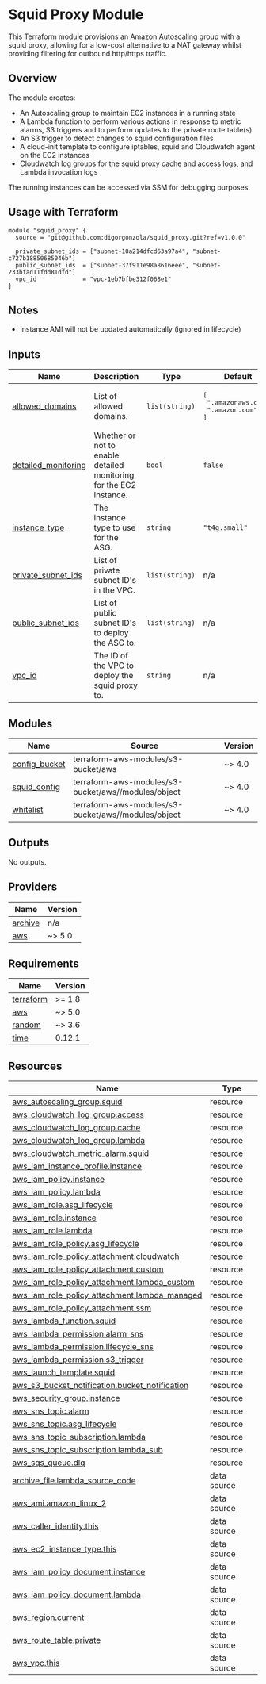 # Squid Proxy Module

This Terraform module provisions an Amazon Autoscaling group with a squid proxy, allowing for a low-cost alternative to a NAT gateway whilst providing filtering for outbound http/https traffic.

## Overview

The module creates:
- An Autoscaling group to maintain EC2 instances in a running state
- A Lambda function to perform various actions in response to metric alarms, S3 triggers and to perform updates to the private route table(s)
- An S3 trigger to detect changes to squid configuration files
- A cloud-init template to configure iptables, squid and Cloudwatch agent on the EC2 instances
- Cloudwatch log groups for the squid proxy cache and access logs, and Lambda invocation logs

The running instances can be accessed via SSM for debugging purposes.

## Usage with Terraform

```hcl
module "squid_proxy" {
  source = "git@github.com:digorgonzola/squid_proxy.git?ref=v1.0.0"
  
  private_subnet_ids = ["subnet-10a214dfcd63a97a4", "subnet-c727b18850685046b"]
  public_subnet_ids  = ["subnet-37f911e98a8616eee", "subnet-233bfad11fdd81dfd"]
  vpc_id             = "vpc-1eb7bfbe312f068e1"
}
```

## Notes

- Instance AMI will not be updated automatically (ignored in lifecycle)

<!-- BEGIN_TF_DOCS -->


## Inputs

| Name | Description | Type | Default | Required |
|------|-------------|------|---------|:--------:|
| <a name="input_allowed_domains"></a> [allowed\_domains](#input\_allowed\_domains) | List of allowed domains. | `list(string)` | <pre>[<br/>  ".amazonaws.com",<br/>  ".amazon.com"<br/>]</pre> | no |
| <a name="input_detailed_monitoring"></a> [detailed\_monitoring](#input\_detailed\_monitoring) | Whether or not to enable detailed monitoring for the EC2 instance. | `bool` | `false` | no |
| <a name="input_instance_type"></a> [instance\_type](#input\_instance\_type) | The instance type to use for the ASG. | `string` | `"t4g.small"` | no |
| <a name="input_private_subnet_ids"></a> [private\_subnet\_ids](#input\_private\_subnet\_ids) | List of private subnet ID's in the VPC. | `list(string)` | n/a | yes |
| <a name="input_public_subnet_ids"></a> [public\_subnet\_ids](#input\_public\_subnet\_ids) | List of public subnet ID's to deploy the ASG to. | `list(string)` | n/a | yes |
| <a name="input_vpc_id"></a> [vpc\_id](#input\_vpc\_id) | The ID of the VPC to deploy the squid proxy to. | `string` | n/a | yes |
## Modules

| Name | Source | Version |
|------|--------|---------|
| <a name="module_config_bucket"></a> [config\_bucket](#module\_config\_bucket) | terraform-aws-modules/s3-bucket/aws | ~> 4.0 |
| <a name="module_squid_config"></a> [squid\_config](#module\_squid\_config) | terraform-aws-modules/s3-bucket/aws//modules/object | ~> 4.0 |
| <a name="module_whitelist"></a> [whitelist](#module\_whitelist) | terraform-aws-modules/s3-bucket/aws//modules/object | ~> 4.0 |
## Outputs

No outputs.
## Providers

| Name | Version |
|------|---------|
| <a name="provider_archive"></a> [archive](#provider\_archive) | n/a |
| <a name="provider_aws"></a> [aws](#provider\_aws) | ~> 5.0 |
## Requirements

| Name | Version |
|------|---------|
| <a name="requirement_terraform"></a> [terraform](#requirement\_terraform) | >= 1.8 |
| <a name="requirement_aws"></a> [aws](#requirement\_aws) | ~> 5.0 |
| <a name="requirement_random"></a> [random](#requirement\_random) | ~> 3.6 |
| <a name="requirement_time"></a> [time](#requirement\_time) | 0.12.1 |
## Resources

| Name | Type |
|------|------|
| [aws_autoscaling_group.squid](https://registry.terraform.io/providers/hashicorp/aws/latest/docs/resources/autoscaling_group) | resource |
| [aws_cloudwatch_log_group.access](https://registry.terraform.io/providers/hashicorp/aws/latest/docs/resources/cloudwatch_log_group) | resource |
| [aws_cloudwatch_log_group.cache](https://registry.terraform.io/providers/hashicorp/aws/latest/docs/resources/cloudwatch_log_group) | resource |
| [aws_cloudwatch_log_group.lambda](https://registry.terraform.io/providers/hashicorp/aws/latest/docs/resources/cloudwatch_log_group) | resource |
| [aws_cloudwatch_metric_alarm.squid](https://registry.terraform.io/providers/hashicorp/aws/latest/docs/resources/cloudwatch_metric_alarm) | resource |
| [aws_iam_instance_profile.instance](https://registry.terraform.io/providers/hashicorp/aws/latest/docs/resources/iam_instance_profile) | resource |
| [aws_iam_policy.instance](https://registry.terraform.io/providers/hashicorp/aws/latest/docs/resources/iam_policy) | resource |
| [aws_iam_policy.lambda](https://registry.terraform.io/providers/hashicorp/aws/latest/docs/resources/iam_policy) | resource |
| [aws_iam_role.asg_lifecycle](https://registry.terraform.io/providers/hashicorp/aws/latest/docs/resources/iam_role) | resource |
| [aws_iam_role.instance](https://registry.terraform.io/providers/hashicorp/aws/latest/docs/resources/iam_role) | resource |
| [aws_iam_role.lambda](https://registry.terraform.io/providers/hashicorp/aws/latest/docs/resources/iam_role) | resource |
| [aws_iam_role_policy.asg_lifecycle](https://registry.terraform.io/providers/hashicorp/aws/latest/docs/resources/iam_role_policy) | resource |
| [aws_iam_role_policy_attachment.cloudwatch](https://registry.terraform.io/providers/hashicorp/aws/latest/docs/resources/iam_role_policy_attachment) | resource |
| [aws_iam_role_policy_attachment.custom](https://registry.terraform.io/providers/hashicorp/aws/latest/docs/resources/iam_role_policy_attachment) | resource |
| [aws_iam_role_policy_attachment.lambda_custom](https://registry.terraform.io/providers/hashicorp/aws/latest/docs/resources/iam_role_policy_attachment) | resource |
| [aws_iam_role_policy_attachment.lambda_managed](https://registry.terraform.io/providers/hashicorp/aws/latest/docs/resources/iam_role_policy_attachment) | resource |
| [aws_iam_role_policy_attachment.ssm](https://registry.terraform.io/providers/hashicorp/aws/latest/docs/resources/iam_role_policy_attachment) | resource |
| [aws_lambda_function.squid](https://registry.terraform.io/providers/hashicorp/aws/latest/docs/resources/lambda_function) | resource |
| [aws_lambda_permission.alarm_sns](https://registry.terraform.io/providers/hashicorp/aws/latest/docs/resources/lambda_permission) | resource |
| [aws_lambda_permission.lifecycle_sns](https://registry.terraform.io/providers/hashicorp/aws/latest/docs/resources/lambda_permission) | resource |
| [aws_lambda_permission.s3_trigger](https://registry.terraform.io/providers/hashicorp/aws/latest/docs/resources/lambda_permission) | resource |
| [aws_launch_template.squid](https://registry.terraform.io/providers/hashicorp/aws/latest/docs/resources/launch_template) | resource |
| [aws_s3_bucket_notification.bucket_notification](https://registry.terraform.io/providers/hashicorp/aws/latest/docs/resources/s3_bucket_notification) | resource |
| [aws_security_group.instance](https://registry.terraform.io/providers/hashicorp/aws/latest/docs/resources/security_group) | resource |
| [aws_sns_topic.alarm](https://registry.terraform.io/providers/hashicorp/aws/latest/docs/resources/sns_topic) | resource |
| [aws_sns_topic.asg_lifecycle](https://registry.terraform.io/providers/hashicorp/aws/latest/docs/resources/sns_topic) | resource |
| [aws_sns_topic_subscription.lambda](https://registry.terraform.io/providers/hashicorp/aws/latest/docs/resources/sns_topic_subscription) | resource |
| [aws_sns_topic_subscription.lambda_sub](https://registry.terraform.io/providers/hashicorp/aws/latest/docs/resources/sns_topic_subscription) | resource |
| [aws_sqs_queue.dlq](https://registry.terraform.io/providers/hashicorp/aws/latest/docs/resources/sqs_queue) | resource |
| [archive_file.lambda_source_code](https://registry.terraform.io/providers/hashicorp/archive/latest/docs/data-sources/file) | data source |
| [aws_ami.amazon_linux_2](https://registry.terraform.io/providers/hashicorp/aws/latest/docs/data-sources/ami) | data source |
| [aws_caller_identity.this](https://registry.terraform.io/providers/hashicorp/aws/latest/docs/data-sources/caller_identity) | data source |
| [aws_ec2_instance_type.this](https://registry.terraform.io/providers/hashicorp/aws/latest/docs/data-sources/ec2_instance_type) | data source |
| [aws_iam_policy_document.instance](https://registry.terraform.io/providers/hashicorp/aws/latest/docs/data-sources/iam_policy_document) | data source |
| [aws_iam_policy_document.lambda](https://registry.terraform.io/providers/hashicorp/aws/latest/docs/data-sources/iam_policy_document) | data source |
| [aws_region.current](https://registry.terraform.io/providers/hashicorp/aws/latest/docs/data-sources/region) | data source |
| [aws_route_table.private](https://registry.terraform.io/providers/hashicorp/aws/latest/docs/data-sources/route_table) | data source |
| [aws_vpc.this](https://registry.terraform.io/providers/hashicorp/aws/latest/docs/data-sources/vpc) | data source |
<!-- END_TF_DOCS -->
